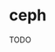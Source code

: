 # ceph

TODO

<!--
https://github.com/search?l=YAML&q=PersistentVolume+storageClassName+ceph&type=Code
-->
